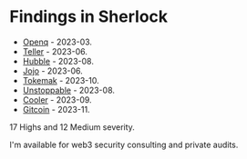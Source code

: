 # Findings in Sherlock 

- [Openq](2023-02-openq-judging/README.md) - 2023-03.
- [Teller](2023-03-teller-judging/README.md) - 2023-06.
- [Hubble](2023-04-hubble-exchange-judging/README.md) - 2023-08.
- [Jojo](2023-04-jojo-judging/README.md) - 2023-06.
- [Tokemak](2023-06-tokemak-judging/README.md) - 2023-10.
- [Unstoppable](2023-06-unstoppable-judging/README.md) - 2023-08.
- [Cooler](2023-08-cooler-judging/README.md) - 2023-09.
- [Gitcoin](2023-09-Gitcoin-judging/README.md) - 2023-11.

17 Highs and 12 Medium severity.

I'm available for web3 security consulting and private audits.